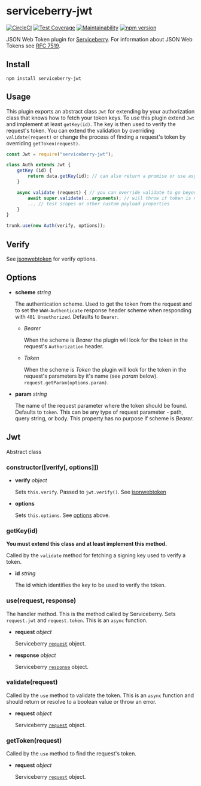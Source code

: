 serviceberry-jwt
=================

[![CircleCI](https://circleci.com/gh/bob-gray/serviceberry-jwt.svg?style=svg)](https://circleci.com/gh/bob-gray/serviceberry-jwt)
[![Test Coverage](https://api.codeclimate.com/v1/badges/354149574b260178e1ce/test_coverage)](https://codeclimate.com/github/bob-gray/serviceberry-jwt/test_coverage)
[![Maintainability](https://api.codeclimate.com/v1/badges/354149574b260178e1ce/maintainability)](https://codeclimate.com/github/bob-gray/serviceberry-jwt/maintainability)
[![npm version](https://badge.fury.io/js/serviceberry-jwt.svg)](https://badge.fury.io/js/serviceberry-jwt)

JSON Web Token plugin for [Serviceberry](https://serviceberry.js.org). For information
about JSON Web Tokens see [RFC 7519](https://tools.ietf.org/html/rfc7519).

Install
-------

```shell-script
npm install serviceberry-jwt
```

Usage
-----

This plugin exports an abstract class `Jwt` for extending by your
authorization class that knows how to fetch your token keys. To use this
plugin extend `Jwt` and implement at least `getKey(id)`. The key is then used
to verify the request's token. You can extend the validation by overriding
`validate(request)` or change the process of finding a request's token by
overriding `getToken(request)`.

```js
const Jwt = require("serviceberry-jwt");

class Auth extends Jwt {
	getKey (id) {
		return data.getKey(id); // can also return a promise or use async/await
	}

	async validate (request) { // you can override validate to go beyond just verifying the token signature
		await super.validate(...arguments); // will throw if token is not verified
		... // test scopes or other custom payload properties
	}
}

trunk.use(new Auth(verify, options));
```

Verify
------

See [jsonwebtoken](https://www.npmjs.com/package/jsonwebtoken#user-content-jwtverifytoken-secretorpublickey-options-callback)
for verify options.

Options
-------

  - **scheme** *string*

    The authentication scheme. Used to get the token from the request and to set the `WWW-Authenticate`
	response header scheme when responding with `401 Unauthorized`. Defaults to `Bearer`.

	  - *Bearer*

	    When the scheme is *Bearer* the plugin will look for the token in the request's
		`Authorization` header.

      - *Token*

	    When the scheme is *Token* the plugin will look for the token in the request's
		parameters by it's name (see *param* below). `request.getParam(options.param)`.

  - **param** *string*

    The name of the request parameter where the token should be found. Defaults
	to `token`. This can be any type of request parameter - path, query string,
	or body. This property has no purpose if scheme is *Bearer*.

Jwt
---
Abstract class

### constructor([verify[, options]])

  - **verify** *object*

	Sets `this.verify`. Passed to `jwt.verify()`. See
	[jsonwebtoken](https://www.npmjs.com/package/jsonwebtoken#user-content-jwtverifytoken-secretorpublickey-options-callback)

  - **options**

    Sets `this.options`. See [options](#options) above.

### getKey(id)

**You must extend this class and at least implement this method.**

Called by the `validate` method for fetching a signing key used to verify a token.

  - **id** *string*

    The id which identifies the key to be used to verify the token.

### use(request, response)

The handler method. This is the method called by Serviceberry. Sets `request.jwt`
and `request.token`. This is an `async` function.

  - **request** *object*

    Serviceberry [`request`](https://serviceberry.js.org/docs/request.html) object.

  - **response** *object*

    Serviceberry [`response`](https://serviceberry.js.org/docs/response.html) object.

### validate(request)

Called by the `use` method to validate the token. This is an `async`
function and should return or resolve to a boolean value or throw an error.

  - **request** *object*

    Serviceberry [`request`](https://serviceberry.js.org/docs/request.html) object.

### getToken(request)

Called by the `use` method to find the request's token.

  - **request** *object*

    Serviceberry [`request`](https://serviceberry.js.org/docs/request.html) object.
